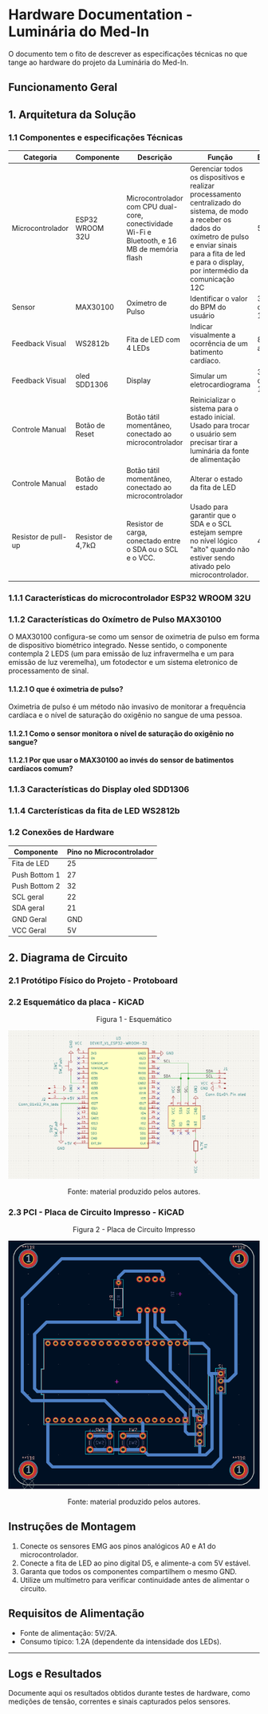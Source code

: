 # Hardware Documentation - Luminária do Med-In
O documento tem o fito de descrever as especificações técnicas no que tange ao hardware do projeto da Luminária do Med-In. 

## Funcionamento Geral 

## 1. Arquitetura da Solução

### 1.1 Componentes e especificações Técnicas
| Categoria | Componente | Descrição | Função | Especificações | 
|-----------|------------|-----------|--------|---------------------- |
| Microcontrolador | ESP32 WROOM 32U | Microcontrolador com CPU dual-core, conectividade Wi-Fi e Bluetooth, e 16 MB de memória flash | Gerenciar todos os dispositivos e realizar processamento centralizado do sistema, de modo a receber os dados do oxímetro de pulso e enviar sinais para a fita de led e para o display, por intermédio da comunicação 12C | 5V | 
| Sensor | MAX30100 | Oxímetro de Pulso | Identificar o valor do BPM do usuário | 3.3V, comunicação 12C | 
| Feedback Visual | WS2812b | Fita de LED com 4 LEDs | Indicar visualmente a ocorrência de um batimento cardíaco. | 84 LEDs, alimentação 5V | 
| Feedback Visual | oled SDD1306 | Display | Simular um eletrocardiograma | 3.3V, comunicação 12C | 
| Controle Manual | Botão de Reset | Botão tátil momentâneo, conectado ao microcontrolador | Reinicializar o sistema para o estado inicial. Usado para trocar o usuário sem precisar tirar a luminária da fonte de alimentação |  | 
| Controle Manual | Botão de estado | Botão tátil momentâneo, conectado ao microcontrolador | Alterar o estado da fita de LED |  | 
| Resistor de pull-up | Resistor de 4,7kΩ | Resistor de carga, conectado entre o SDA ou o SCL e o VCC.  | Usado para garantir que o SDA e o SCL estejam sempre no nível lógico "alto" quando não estiver sendo ativado pelo microcontrolador. | 4,7kΩ| 

### 1.1.1 Características do microcontrolador ESP32 WROOM 32U

### 1.1.2 Características do Oxímetro de Pulso MAX30100
O MAX30100 configura-se como um sensor de oximetria de pulso em forma de dispositivo biométrico integrado. Nesse sentido, o componente contempla 2 LEDS (um para emissão de luz infravermelha e um para emissão de luz veremelha), um fotodector e um sistema eletronico de processamento de sinal.

#### 1.1.2.1 O que é oximetria de pulso?
Oximetria de pulso é um método não invasivo de monitorar a frequência cardíaca e o nível de saturação do oxigênio no sangue de uma pessoa.

#### 1.1.2.1 Como o sensor monitora o nível de saturação do oxigênio no sangue?

#### 1.1.2.1 Por que usar o MAX30100 ao invés do sensor de batimentos cardíacos comum?

### 1.1.3 Características do Display oled SDD1306

### 1.1.4 Carcterísticas da fita de LED WS2812b 

### 1.2 Conexões de Hardware

| Componente  | Pino no Microcontrolador | 
|-------------|--------------------------|
| Fita de LED      | 25                  | 
| Push Bottom 1    | 27                  | 
| Push Bottom 2    | 32                  | 
| SCL geral        | 22                  | 
| SDA geral        | 21                  | 
| GND Geral        | GND                 | 
| VCC Geral        | 5V                  | 

## 2. Diagrama de Circuito

### 2.1 Protótipo Físico do Projeto - Protoboard

### 2.2 Esquemático da placa - KiCAD

<p align = "center">Figura 1 - Esquemático </p>
<div align = "center">
  <img src = "/assets/esquematico.png">
</div>
<p align = "center"> Fonte: material produzido pelos autores.</p>

### 2.3 PCI - Placa de Circuito Impresso - KiCAD

<p align = "center">Figura 2 - Placa de Circuito Impresso </p>
<div align = "center">
  <img src = "/assets/pci.png">
</div>
<p align = "center"> Fonte: material produzido pelos autores.</p>

## Instruções de Montagem

1. Conecte os sensores EMG aos pinos analógicos A0 e A1 do microcontrolador.
2. Conecte a fita de LED ao pino digital D5, e alimente-a com 5V estável.
3. Garanta que todos os componentes compartilhem o mesmo GND.
4. Utilize um multímetro para verificar continuidade antes de alimentar o circuito.


## Requisitos de Alimentação

- Fonte de alimentação: 5V/2A.
- Consumo típico: 1.2A (dependente da intensidade dos LEDs).

---

## Logs e Resultados

Documente aqui os resultados obtidos durante testes de hardware, como medições de tensão, correntes e sinais capturados pelos sensores.
